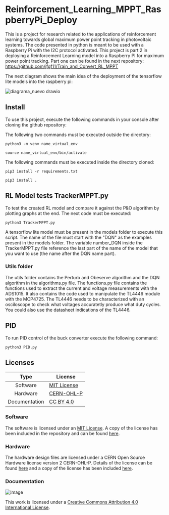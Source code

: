 # Reinforcement_Learning_MPPT_RaspberryPi_Deploy
This is a project for research related to the applications of reinforcement learning towards global maximum power point tracking in photovoltaic systems. The code presented in python is meant to be used with a Raspberry Pi with the I2C protocol activated. This project is part 2 in deploying a Reinforcement Learning model into a Raspberry PI for maximum power point tracking. Part one can be found in the next repository:
https://github.com/jfgf11/Train_and_Convert_RL_MPPT

The next diagram shows the main idea of the deployment of the tensorflow lite models into the raspberry pi:

![diagrama_nuevo drawio](https://user-images.githubusercontent.com/49125155/206209593-8ed5bbd1-97da-4650-9f34-33caba923049.png)

## Install

To use this project, execute the following commands in your console after cloning the github repository:

The following two commands must be executed outside the directory:
```
python3 -m venv name_virtual_env
```
```
source name_virtual_env/bin/activate
```
The following commands must be executed inside the directory cloned:
```
pip3 install -r requirements.txt
```
```
pip3 install .
```

## RL Model tests TrackerMPPT.py

To test the created RL model and compare it against the P&O algorithm by plotting graphs at the end. The next code must be executed:
```
python3 TrackerMPPT.py
```
A tensorflow lite model must be present in the models folder to execute this script. The name of the file must start with the "DQN" as the examples present in the models folder. The variable number_DQN inside the TrackerMPPT.py file reference the last part of the name of the model that you want to use (the name after the DQN name part).

### Utils folder
The utils folder contains the Perturb and Obeserve algorithm and the DQN algorithm in the algorithms.py file. The functions.py file contains the functions used to extract the current and voltage measurements with the ADS1015. It also contains the code used to manipulate the TL4446 module with the MCP4725. The TL4446 needs to be characterized with an osciloscope to check what voltages accuratetly produce what duty cycles. You could also use the datasheet indications of the TL4446.

## PID

To run PID control of the buck converter execute the following command:

```
python3 PID.py
```

## Licenses

| Type | License |
| :------: | --- |
| Software    | [MIT License](https://opensource.org/licenses/MIT)     |
| Hardware  | [CERN-OHL-P](https://ohwr.org/project/cernohl/wikis/Documents/CERN-OHL-version-2)        |
| Documentation  | [CC BY 4.0](https://creativecommons.org/licenses/by/4.0/)    |

### Software
The software is licensed under an [MIT License](https://opensource.org/licenses/MIT). A copy of the license has been included in the repository and can be found [here](https://github.com/jfgf11/Reinforcement_Learning_MPPT/blob/main/LICENSE-MIT.txt).

### Hardware
The hardware design files are licensed under a CERN Open Source Hardware license version 2 CERN-OHL-P. Details of the license can be found [here](https://ohwr.org/project/cernohl/wikis/Documents/CERN-OHL-version-2) and a copy of the license has been included [here](https://github.com/jfgf11/Reinforcement_Learning_MPPT_RaspberryPi_Deploy/blob/main/LICENSE-CERN-OHL-P.txt).

### Documentation
![image](https://user-images.githubusercontent.com/49125155/205604437-01cdbdd8-6366-4861-b0d8-b9e25aec0f39.png)

This work is licensed under a [Creative Commons Attribution 4.0 International License](https://creativecommons.org/licenses/by/4.0/).

